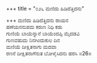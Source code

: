+++
title = "೦೨೬ ಮಣಿದು ಹಿಡಿದೆತ್ತಿದನು"

+++
ಮಣಿದು ಹಿಡಿದೆತ್ತಿದನು ರಾಯನ  
ಹಣೆಯನನುಪಮ ಕರುಣ ನಿಧಿ ಕಡು  
ಗುಣಿಯೆ ಬಾಯೆನ್ನಾನೆ ಬಾಯೆಂದಪ್ಪಿ ಮೈದಡವಿ  
ಗುಣವಹುದು ನಿನಗಿಂದುಕುಲ ದಿನ   
ಮಣಿಯೆ ದೀಕ್ಷಿತನಾಗು ಮದವಾ  
ರಣನೆ ದೀಕ್ಷಿತನಾಗೆನುತ ಬೋಳೈಸಿದನು ಹರಸಿ     ॥26॥